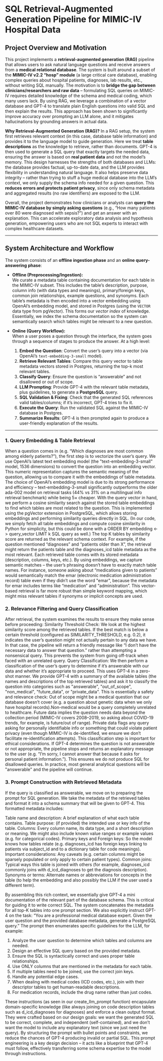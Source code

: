 # SQL Retrieval-Augmented Generation Pipeline for MIMIC-IV Hospital Data

## Project Overview and Motivation

This project implements a **retrieval-augmented generation (RAG)** pipeline that allows users to ask natural language questions and receive answers from a **medical relational database**. The system is built around a subset of the **MIMIC-IV v2.2 “hosp” module** (a large critical care database), enabling complex queries about hospital patients, diagnoses, lab results, etc., without writing SQL manually. The motivation is to **bridge the gap between clinicians/researchers and raw data** – formulating SQL queries on MIMIC-IV requires detailed knowledge of the schema and medical coding, which many users lack. By using RAG, we leverage a combination of a vector database and GPT-4 to translate plain English questions into valid SQL and then explain the results. This approach has been shown to significantly improve accuracy over prompting an LLM alone, and it mitigates hallucinations by grounding answers in actual data.
  
**Why Retrieval-Augmented Generation (RAG)?** In a RAG setup, the system first retrieves relevant context (in this case, database table information) and provides it to the language model to guide generation. Here we treat **table descriptions** as the knowledge to retrieve, rather than documents. GPT-4 is then used to generate a SQL query that exactly targets the needed data, ensuring the answer is based on **real patient data** and not the model’s memory. This design harnesses the strengths of both databases and LLMs: the database provides factual, up-to-date data, and the LLM provides flexibility in understanding natural language. It also helps preserve data integrity – rather than trying to stuff a huge medical database into the LLM’s context, we only supply the schema info needed for a given question. This **reduces errors and protects patient privacy**, since only schema metadata and aggregated results (no raw identifiers) are exposed to the LLM.
  
Overall, the project demonstrates how clinicians or analysts can **query the MIMIC-IV database by simply asking questions** (e.g., “How many patients over 80 were diagnosed with sepsis?”) and get an answer with an explanation. This can accelerate exploratory data analysis and hypothesis generation, empowering users who are not SQL experts to interact with complex healthcare datasets.

---

## System Architecture and Workflow
  
The system consists of an **offline ingestion phase** and an **online query-answering phase**:
  
- **Offline (Preprocessing/Ingestion):**  
  We curate a metadata table containing documentation for each table in the MIMIC-IV subset. This includes the table’s description, purpose, column info (with data types and meanings), primary/foreign keys, common join relationships, example questions, and synonyms. Each table’s metadata is then encoded into a vector embedding using OpenAI’s embedding model, and stored in Postgres (using the `VECTOR` data type from pgVector). This forms our *vector index* of knowledge. Essentially, we index the schema documentation so the system can semantically search which tables might be relevant to a new question.
  
- **Online (Query Workflow):**  
  When a user poses a question through the interface, the system goes through a sequence of stages to produce the answer. At a high level:
  
  1. **Embed the Question**: Convert the user’s query into a vector (via OpenAI’s `text-embedding-3-small` model).
  2. **Retrieve Relevant Tables**: Compare this query vector to table metadata vectors stored in Postgres, returning the top-k most relevant tables.
  3. **Classify Query**: Ensure the question is “answerable” and not disallowed or out of scope.
  4. **LLM Prompting**: Provide GPT-4 with the relevant table metadata, plus guidelines, to generate a **PostgreSQL** query.
  5. **SQL Validation & Fixing**: Check that the generated SQL references valid tables/columns; if it’s incorrect, GPT-4 tries to fix it.
  6. **Execute the Query**: Run the validated SQL against the MIMIC-IV database in Postgres.
  7. **Summarize Results**: GPT-4 is then prompted again to produce a user-friendly explanation of the results.
  
---

### 1. Query Embedding & Table Retrieval
When a question comes in (e.g. “Which diagnoses are most common among elderly patients?”), the first step is to vectorize the user’s query. We use OpenAI’s latest text embedding model (the "text-embedding-3-small" model, 1536 dimensions) to convert the question into an embedding vector. This numeric representation captures the semantic meaning of the question, allowing us to compare it with the embeddings of table metadata. The choice of OpenAI’s embedding model is due to its strong performance and efficiency – text-embedding-3-small significantly outperforms the older ada-002 model on retrieval tasks (44% vs 31% on a multilingual info retrieval benchmark) while being 5× cheaper​. With the query vector in hand, we perform a cosine similarity search against the stored table embeddings to find which tables are most related to the question. This is implemented using the pgVector extension in PostgreSQL, which allows storing embeddings and performing similarity queries directly in SQL​. (In our code, we simply fetch all table embeddings and compute cosine similarity in Python for simplicity, but this could be done with a ORDER BY embedding <-> query_vector LIMIT k SQL query as well.) The top K tables by similarity score are returned as the relevant schema context. For example, if the question mentioned “diagnoses” and “patients older than X”, the retrieval might return the patients table and the diagnoses_icd table metadata as the most relevant. Each retrieved table comes with its stored metadata (description, columns, keys, etc.). By using embeddings, we capture semantic matches – the user’s phrasing doesn’t have to exactly match table names. For instance, someone asking about “medications given to patients” would semantically match the emar (electronic medication administration record) table even if they didn’t use the word "emar", because the metadata for emar includes terms like “medication” and “administration”. This vector-based retrieval is far more robust than simple keyword mapping, which might miss relevant tables if synonyms or implicit concepts are used.

### 2. Relevance Filtering and Query Classification
After retrieval, the system examines the results to ensure they make sense before proceeding:
Similarity Threshold Check: We look at the highest similarity score among the retrieved tables. If the best match is below a certain threshold (configured as SIMILARITY_THRESHOLD, e.g. 0.2), it indicates the user’s question might not actually pertain to any data we have. In that case, the pipeline will return a friendly message like “I don’t have the necessary data to answer that question.” rather than attempting a nonsensical query. This prevents the system from going off-track when faced with an unrelated query.
Query Classification: We then perform a classification of the user’s query to determine if it’s answerable with our data and whether it’s appropriate to proceed. This uses GPT-4 in a zero-shot manner. We provide GPT-4 with a summary of the available tables (the names and descriptions of the top retrieved tables) and ask it to classify the question into categories such as "answerable", "out_of_scope", "non_medical", "future_data", or "private_data". This is essentially a safety and relevance check: Out of scope might be a medical question that our database doesn’t cover (e.g. a question about genetic data when we only have hospital records).Non-medical would be a query completely unrelated to healthcare. Future data implies the question needs data beyond the collection period (MIMIC-IV covers 2008–2019​, so asking about COVID-19 trends, for example, is future/out of range). Private data flags any query asking for personally identifiable info or something that could violate patient privacy (even though MIMIC-IV is de-identified, we ensure we don’t facilitate re-identification attempts). This classification step is important for ethical considerations. If GPT-4 determines the question is not answerable or not appropriate, the pipeline stops and returns an explanatory message to the user (e.g. “I’m sorry, I cannot answer that because it asks for personal patient information.”). This ensures we do not produce SQL for disallowed queries. In practice, most general analytical questions will be "answerable" and the pipeline will continue.

### 3. Prompt Construction with Retrieved Metadata
If the query is classified as answerable, we move on to preparing the prompt for SQL generation. We take the metadata of the retrieved tables and format it into a schema summary that will be given to GPT-4. This formatted metadata includes:
 
  Table name and description: A brief explanation of what each table contains.
  Table purpose: (if provided) the intended use or key info of the table.
  Columns: Every column name, its data type, and a short description or meaning. We might also include known value ranges or example values (e.g. for categorical codes).
  Primary keys and Foreign keys: So the model knows how tables relate (e.g. diagnoses_icd has foreign keys linking to patients via subject_id and to a dictionary table for code meanings).
  Important considerations: Any caveats (e.g. certain columns might be sparsely populated or only apply to certain patient types).
  Common joins: Typical ways this table is joined with others (for example, diagnoses_icd commonly joins with d_icd_diagnoses to get the diagnosis description).
  Synonyms or terms: Alternate names or abbreviations for concepts in the table (to help the embedding and also possibly the LLM if the user used a different term).
   
By assembling this rich context, we essentially give GPT-4 a mini documentation of the relevant part of the database schema. This is critical for guiding it to write correct SQL. The system concatenates the metadata for all top-K tables into one prompt section. We also explicitly instruct GPT-4 on the task: “You are a professional medical database expert. Given the user question and the provided database metadata, generate a PostgreSQL query.” The prompt then enumerates specific guidelines for the LLM, for example:

  1. Analyze the user question to determine which tables and columns are needed.
  2. Design an effective SQL query based on the provided metadata.
  3. Ensure the SQL is syntactically correct and uses proper table relationships.
  4. Use ONLY columns that are mentioned in the metadata for each table.
  5. If multiple tables need to be joined, use the correct join keys.
  6. Handle any potential edge cases.
  7. When dealing with medical codes (ICD codes, etc.), join with their descriptor tables to get human-readable descriptions.
  8. For medication records, include the drug name rather than just codes.
  
These instructions (as seen in our create_llm_prompt function) encapsulate domain-specific knowledge (like always joining on code description tables such as d_icd_diagnoses for diagnoses) and enforce a clean output format. They were crafted based on our design goals: we want the generated SQL to be correct, complete, and independent (self-contained), and we don’t want the model to include any explanatory text (since we just need the query). By structuring the prompt with bullet points and constraints, we reduce the chances of GPT-4 producing invalid or partial SQL. This prompt engineering is a key design decision – it acts like a blueprint that GPT-4 must follow, effectively transferring some schema expertise to the model through instructions.
   
